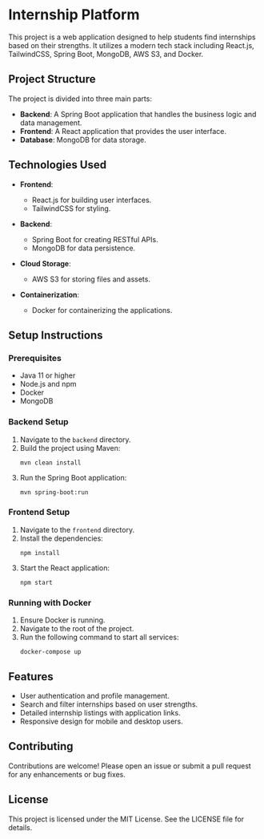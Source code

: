 # Internship Platform

This project is a web application designed to help students find internships based on their strengths. It utilizes a modern tech stack including React.js, TailwindCSS, Spring Boot, MongoDB, AWS S3, and Docker.

## Project Structure

The project is divided into three main parts:

- **Backend**: A Spring Boot application that handles the business logic and data management.
- **Frontend**: A React application that provides the user interface.
- **Database**: MongoDB for data storage.

## Technologies Used

- **Frontend**: 
  - React.js for building user interfaces.
  - TailwindCSS for styling.
  
- **Backend**: 
  - Spring Boot for creating RESTful APIs.
  - MongoDB for data persistence.
  
- **Cloud Storage**: 
  - AWS S3 for storing files and assets.
  
- **Containerization**: 
  - Docker for containerizing the applications.

## Setup Instructions

### Prerequisites

- Java 11 or higher
- Node.js and npm
- Docker
- MongoDB

### Backend Setup

1. Navigate to the `backend` directory.
2. Build the project using Maven:
   ```
   mvn clean install
   ```
3. Run the Spring Boot application:
   ```
   mvn spring-boot:run
   ```

### Frontend Setup

1. Navigate to the `frontend` directory.
2. Install the dependencies:
   ```
   npm install
   ```
3. Start the React application:
   ```
   npm start
   ```

### Running with Docker

1. Ensure Docker is running.
2. Navigate to the root of the project.
3. Run the following command to start all services:
   ```
   docker-compose up
   ```

## Features

- User authentication and profile management.
- Search and filter internships based on user strengths.
- Detailed internship listings with application links.
- Responsive design for mobile and desktop users.

## Contributing

Contributions are welcome! Please open an issue or submit a pull request for any enhancements or bug fixes.

## License

This project is licensed under the MIT License. See the LICENSE file for details.